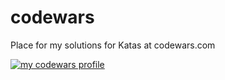 # codewars
Place for my solutions for Katas at codewars.com

[![my codewars profile](https://www.codewars.com/users/mattes/badges/large)](https://www.codewars.com/users/mattes)
